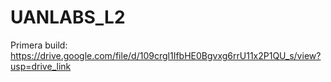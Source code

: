 # UANLABS_L2
Primera build: https://drive.google.com/file/d/109crgl1IfbHE0Bgvxg6rrU11x2P1QU_s/view?usp=drive_link
